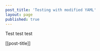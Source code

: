 ```yaml
---
post_title: 'Testing with modified YAML'
layout: page
published: true
---
```


Test test test

[[post-title]]
